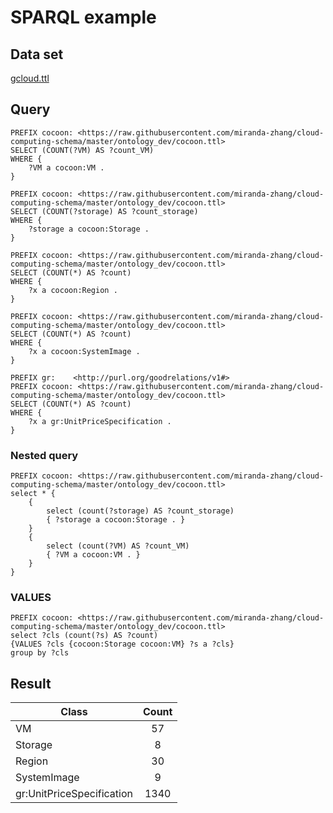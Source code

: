 # SPARQL example
## Data set 
[gcloud.ttl](../sparql-generate/result/gcloud/gcloud.ttl)

## Query
```
PREFIX cocoon: <https://raw.githubusercontent.com/miranda-zhang/cloud-computing-schema/master/ontology_dev/cocoon.ttl>
SELECT (COUNT(?VM) AS ?count_VM)
WHERE {
    ?VM a cocoon:VM .
}
```

```
PREFIX cocoon: <https://raw.githubusercontent.com/miranda-zhang/cloud-computing-schema/master/ontology_dev/cocoon.ttl>
SELECT (COUNT(?storage) AS ?count_storage)
WHERE {
    ?storage a cocoon:Storage .
}
```

```
PREFIX cocoon: <https://raw.githubusercontent.com/miranda-zhang/cloud-computing-schema/master/ontology_dev/cocoon.ttl>
SELECT (COUNT(*) AS ?count)
WHERE {
    ?x a cocoon:Region .
}
```

```
PREFIX cocoon: <https://raw.githubusercontent.com/miranda-zhang/cloud-computing-schema/master/ontology_dev/cocoon.ttl>
SELECT (COUNT(*) AS ?count)
WHERE {
    ?x a cocoon:SystemImage .
}
```

```
PREFIX gr:    <http://purl.org/goodrelations/v1#>
PREFIX cocoon: <https://raw.githubusercontent.com/miranda-zhang/cloud-computing-schema/master/ontology_dev/cocoon.ttl>
SELECT (COUNT(*) AS ?count)
WHERE {
    ?x a gr:UnitPriceSpecification .
}
```

### Nested query
```
PREFIX cocoon: <https://raw.githubusercontent.com/miranda-zhang/cloud-computing-schema/master/ontology_dev/cocoon.ttl>
select * { 
    {
        select (count(?storage) AS ?count_storage)
        { ?storage a cocoon:Storage . }
    } 
    {
        select (count(?VM) AS ?count_VM) 
        { ?VM a cocoon:VM . } 
    } 
}
```

### VALUES
```
PREFIX cocoon: <https://raw.githubusercontent.com/miranda-zhang/cloud-computing-schema/master/ontology_dev/cocoon.ttl>
select ?cls (count(?s) AS ?count)
{VALUES ?cls {cocoon:Storage cocoon:VM} ?s a ?cls}
group by ?cls
```

## Result

| Class                    | Count         |
| -------------------------|:-------------:| 
| VM                       | 57            | 
| Storage                  | 8             |
| Region                   | 30            |
| SystemImage              | 9             |
| gr:UnitPriceSpecification| 1340          |
